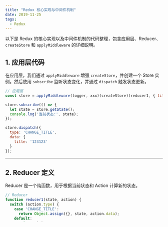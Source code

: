 ```yaml
---
title: "Redux 核心实现与中间件机制"
date: 2019-11-25
tags:
  - Redux
---
```


以下是 Redux 的核心实现以及中间件机制的代码整理，包含应用层、Reducer、`createStore` 和 `applyMiddleware` 的详细说明。

## 1. 应用层代码

在应用层，我们通过 `applyMiddleware` 增强 `createStore`，并创建一个 Store 实例。然后使用 `subscribe` 监听状态变化，并通过 `dispatch` 触发状态更新。

```javascript
// 应用层
const store = applyMiddleware(logger, xxx)(createStore)(reducer1, { title: '12313' });

store.subscribe(() => {
  let state = store.getState();
  console.log('当前状态:', state);
});

store.dispatch({
  type: 'CHANGE_TITLE',
  data: {
    title: '123123'
  }
});
```

---

## 2. Reducer 定义

Reducer 是一个纯函数，用于根据当前状态和 Action 计算新的状态。

```javascript
// Reducer
function reducer1(state, action) {
  switch (action.type) {
    case 'CHANGE_TITLE':
      return Object.assign({}, state, action.data);
    default:
      return state;
  }
}
```

---

## 3. `createStore` 核心实现

`createStore` 是 Redux 的核心方法，负责创建 Store 并提供 `getState`、`subscribe` 和 `dispatch` 方法。

```javascript
// Redux 核心 createStore 实现
function createStore(reducer, initState) {
  let store = new Regular();
  let state = initState;

  // 获取当前状态
  store.getState = () => state;

  // 订阅状态变化
  store.subscribe = (listener) => store.$on('change', listener);

  // 分发 Action
  store.dispatch = function (action) {
    state = reducer(state, action); // 调用 Reducer 更新状态
    store.$emit('change'); // 通知订阅者状态已更新
    return action; // 支持链式调用
  };

  return store;
}
```

---

## 4. 中间件机制：`applyMiddleware`

`applyMiddleware` 是 Redux 的中间件增强器，用于扩展 `dispatch` 方法的功能。

```javascript
// applyMiddleware 实现
function applyMiddleware(middlewares) {
  return function (createStore) {
    return function (reducer, initState) {
      // 创建原始 Store
      let store = createStore(reducer, initState);

      // 使用 reduceRight 将多个中间件组合成一个新的 dispatch
      let dispatch = middlewares.reduceRight(
        (nextDispatch, middleware) => middleware(nextDispatch),
        store.dispatch
      );

      // 返回增强后的 Store
      return Object.assign({}, store, { dispatch });
    };
  };
}
```

---

## 5. 中间件示例：Logger

中间件是 Redux 的扩展点，允许我们在 `dispatch` 执行前后插入自定义逻辑。以下是一个简单的 Logger 中间件示例：

```javascript
// Logger 中间件
function logger(next) {
  return function (action) {
    console.log('Action 开始:', action);
    const result = next(action); // 调用下一个中间件或原始 dispatch
    console.log('Action 结束:', result);
    return result;
  };
}
```

---

## 6. 工作流程总结

### 1. 创建 Store

- 使用 `createStore` 创建 Store，传入 Reducer 和初始状态。
- Store 提供了 `getState`、`subscribe` 和 `dispatch` 方法。

### 2. 增强 Store

- 使用 `applyMiddleware` 对 `createStore` 进行增强，添加中间件支持。
- 中间件通过 `reduceRight` 组合，形成一个新的 `dispatch` 方法。

### 3. 状态更新流程

1. 调用 `store.dispatch(action)`。
2. 中间件依次执行，处理 Action。
3. 最终调用 Reducer 更新状态。
4. 触发订阅者的回调函数（如 `store.subscribe`）。

---

## 7. 关键点补充

### 1. 中间件的作用

中间件可以：

- 在 `dispatch` 前后插入日志记录、错误捕获等逻辑。
- 支持异步操作（如 Redux Thunk 或 Redux Saga）。

### 2. `reduceRight` 的作用

- `reduceRight` 从右到左依次组合中间件，确保中间件的执行顺序是从外到内。

### 3. `Object.assign` 的替代写法

在现代 JavaScript 中，可以使用对象展开运算符替代 `Object.assign`：

```javascript
return {
  ...store,
  dispatch
};
```

---

## 8. 总结

以上代码展示了 Redux 的核心实现和中间件机制，包括：

1. **`createStore`**：管理状态的核心方法。
2. **`applyMiddleware`**：通过中间件增强 `dispatch` 功能。
3. **Reducer**：纯函数，用于计算新状态。
4. **中间件**：扩展 `dispatch`，支持日志记录、异步操作等功能。

通过这些机制，Redux 提供了一个可预测的状态管理解决方案，适用于复杂的应用场景。
